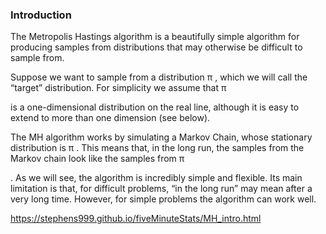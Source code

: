 ### Introduction

The Metropolis Hastings algorithm is a beautifully simple algorithm for producing samples from distributions that may otherwise be difficult to sample from.

Suppose we want to sample from a distribution π
, which we will call the “target” distribution. For simplicity we assume that π

is a one-dimensional distribution on the real line, although it is easy to extend to more than one dimension (see below).

The MH algorithm works by simulating a Markov Chain, whose stationary distribution is π
. This means that, in the long run, the samples from the Markov chain look like the samples from π

. As we will see, the algorithm is incredibly simple and flexible. Its main limitation is that, for difficult problems, “in the long run” may mean after a very long time. However, for simple problems the algorithm can work well.


https://stephens999.github.io/fiveMinuteStats/MH_intro.html
